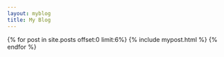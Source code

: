 ```yaml
---
layout: myblog
title: My Blog
---
```

<section class="section">
  <div class="container">
    <div class="row">
      {% for post in site.posts offset:0 limit:6%} <!--이 post가 읽어들인 마크다운파일-->
      {% include mypost.html %}
      {% endfor %}
    </div>
  </div>
</section>
